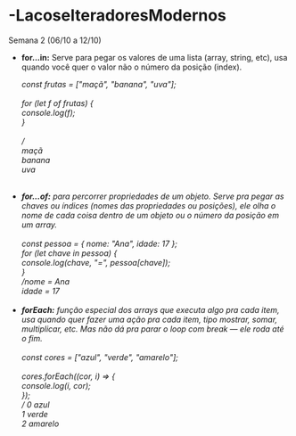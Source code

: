 # -LacoseIteradoresModernos
Semana 2 (06/10 a 12/10)

<ul>
<li><b>for...in:</b> Serve para pegar os valores de uma lista (array, string, etc), usa quando você quer o valor não o número da posição (index).</li>

<i> const frutas = ["maçã", "banana", "uva"];<br>
<br>
for (let f of frutas) {<br>
  console.log(f);<br>
} 
<br><br>
/ <br>
maçã <br>
banana <br>
uva <br>
<i>
<br>

<li><b>for...of:</b>  para percorrer propriedades de um objeto.
Serve pra pegar as chaves ou índices (nomes das propriedades ou posições), ele olha o nome de cada coisa dentro de um objeto ou o número da posição em um array.</li><br>
<a> const pessoa = { nome: "Ana", idade: 17 };<br>
for (let chave in pessoa) { <br>
  console.log(chave, "=", pessoa[chave]);<br>
} <br>
    /nome = Ana<br>
    idade = 17<br>
</a>

<br>
<li><b>forEach:</b> função especial dos arrays que executa algo pra cada item, usa quando quer fazer uma ação pra cada item, tipo mostrar, somar, multiplicar, etc. Mas não dá pra parar o loop com break — ele roda até o fim.
</li><br>
<a>
const cores = ["azul", "verde", "amarelo"];<br>
<br>
cores.forEach((cor, i) => {<br>
  console.log(i, cor);<br>
}); <br>
 / 0 azul<br>
1 verde <br>
2 amarelo<br>

</a>

</ul>